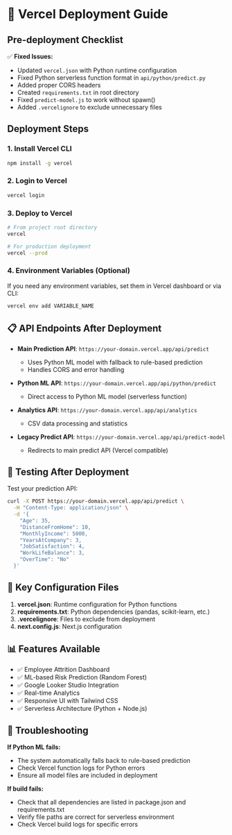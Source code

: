 # 🚀 Vercel Deployment Guide

## Pre-deployment Checklist

✅ **Fixed Issues:**
- Updated `vercel.json` with Python runtime configuration
- Fixed Python serverless function format in `api/python/predict.py`
- Added proper CORS headers
- Created `requirements.txt` in root directory
- Fixed `predict-model.js` to work without spawn()
- Added `.vercelignore` to exclude unnecessary files

## Deployment Steps

### 1. Install Vercel CLI
```bash
npm install -g vercel
```

### 2. Login to Vercel
```bash
vercel login
```

### 3. Deploy to Vercel
```bash
# From project root directory
vercel

# For production deployment
vercel --prod
```

### 4. Environment Variables (Optional)
If you need any environment variables, set them in Vercel dashboard or via CLI:
```bash
vercel env add VARIABLE_NAME
```

## 📋 API Endpoints After Deployment

- **Main Prediction API**: `https://your-domain.vercel.app/api/predict`
  - Uses Python ML model with fallback to rule-based prediction
  - Handles CORS and error handling

- **Python ML API**: `https://your-domain.vercel.app/api/python/predict`
  - Direct access to Python ML model (serverless function)

- **Analytics API**: `https://your-domain.vercel.app/api/analytics`
  - CSV data processing and statistics

- **Legacy Predict API**: `https://your-domain.vercel.app/api/predict-model`
  - Redirects to main predict API (Vercel compatible)

## 🧪 Testing After Deployment

Test your prediction API:
```bash
curl -X POST https://your-domain.vercel.app/api/predict \
  -H "Content-Type: application/json" \
  -d '{
    "Age": 35,
    "DistanceFromHome": 10,
    "MonthlyIncome": 5000,
    "YearsAtCompany": 3,
    "JobSatisfaction": 4,
    "WorkLifeBalance": 3,
    "OverTime": "No"
  }'
```

## 🔧 Key Configuration Files

1. **vercel.json**: Runtime configuration for Python functions
2. **requirements.txt**: Python dependencies (pandas, scikit-learn, etc.)
3. **.vercelignore**: Files to exclude from deployment
4. **next.config.js**: Next.js configuration

## 📊 Features Available

- ✅ Employee Attrition Dashboard
- ✅ ML-based Risk Prediction (Random Forest)
- ✅ Google Looker Studio Integration
- ✅ Real-time Analytics
- ✅ Responsive UI with Tailwind CSS
- ✅ Serverless Architecture (Python + Node.js)

## 🐛 Troubleshooting

**If Python ML fails:**
- The system automatically falls back to rule-based prediction
- Check Vercel function logs for Python errors
- Ensure all model files are included in deployment

**If build fails:**
- Check that all dependencies are listed in package.json and requirements.txt
- Verify file paths are correct for serverless environment
- Check Vercel build logs for specific errors
